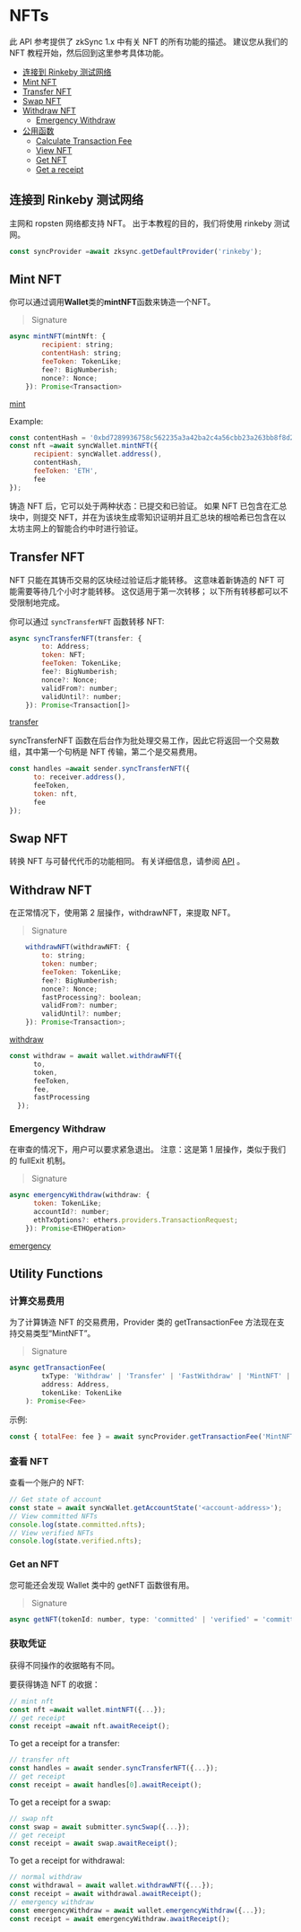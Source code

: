 # NFTs

此 API 参考提供了 zkSync 1.x 中有关 NFT 的所有功能的描述。 建议您从我们的 NFT 教程开始，然后回到这里参考具体功能。

- [连接到 Rinkeby 测试网络](https://merlin-li.github.io/zksync/api/js/nfts#connect-to-the-rinkeby-testnet)
- [Mint NFT](https://merlin-li.github.io/zksync/api/js/nfts#mint-nft)
- [Transfer NFT](https://merlin-li.github.io/zksync/api/js/nfts#transfer-nft)
- [Swap NFT](https://merlin-li.github.io/zksync/api/js/nfts#swap-nft)
- [Withdraw NFT](https://merlin-li.github.io/zksync/api/js/nfts#withdraw-nft)
    - [Emergency Withdraw](https://merlin-li.github.io/zksync/api/js/nfts#emergency-withdraw)
- [公用函数](https://merlin-li.github.io/zksync/api/js/nfts#utility-functions)
    - [Calculate Transaction Fee](https://merlin-li.github.io/zksync/api/js/nfts#calculate-transaction-fee)
    - [View NFT](https://merlin-li.github.io/zksync/api/js/nfts#view-an-nft)
    - [Get NFT](https://merlin-li.github.io/zksync/api/js/nfts#get-an-nft)
    - [Get a receipt](https://merlin-li.github.io/zksync/api/js/nfts#get-a-receipt)

## **连接到 Rinkeby 测试网络**

主网和 ropsten 网络都支持 NFT。 出于本教程的目的，我们将使用 rinkeby 测试网。

```jsx
const syncProvider =await zksync.getDefaultProvider('rinkeby');
```

## **Mint NFT**

你可以通过调用**Wallet**类的**mintNFT**函数来铸造一个NFT。

> Signature
> 

```jsx
async mintNFT(mintNft: {
        recipient: string;
        contentHash: string;
        feeToken: TokenLike;
        fee?: BigNumberish;
        nonce?: Nonce;
    }): Promise<Transaction>
```

[mint](NFTs%200fc6d/mint%2007e2f.csv)

Example:

```jsx
const contentHash = '0xbd7289936758c562235a3a42ba2c4a56cbb23a263bb8f8d27aead80d74d9d996';
const nft =await syncWallet.mintNFT({
      recipient: syncWallet.address(),
      contentHash,
      feeToken: 'ETH',
      fee
});
```

铸造 NFT 后，它可以处于两种状态：已提交和已验证。 如果 NFT 已包含在汇总块中，则提交 NFT，并在为该块生成零知识证明并且汇总块的根哈希已包含在以太坊主网上的智能合约中时进行验证。

## **Transfer NFT**

NFT 只能在其铸币交易的区块经过验证后才能转移。 这意味着新铸造的 NFT 可能需要等待几个小时才能转移。 这仅适用于第一次转移； 以下所有转移都可以不受限制地完成。

你可以通过 `syncTransferNFT` 函数转移 NFT:

```jsx
async syncTransferNFT(transfer: {
        to: Address;
        token: NFT;
        feeToken: TokenLike;
        fee?: BigNumberish;
        nonce?: Nonce;
        validFrom?: number;
        validUntil?: number;
    }): Promise<Transaction[]>
```

[transfer](NFTs%200fc6d/transfer%204a985.csv)

syncTransferNFT 函数在后台作为批处理交易工作，因此它将返回一个交易数组，其中第一个句柄是 NFT 传输，第二个是交易费用。

```jsx
const handles =await sender.syncTransferNFT({
      to: receiver.address(),
      feeToken,
      token: nft,
      fee
});
```

## **Swap NFT**

转换 NFT 与可替代代币的功能相同。 有关详细信息，请参阅 [API](https://merlin-li.github.io/zksync/api/js/accounts) 。

## **Withdraw NFT**

在正常情况下，使用第 2 层操作，withdrawNFT，来提取 NFT。

> Signature
> 

```jsx
    withdrawNFT(withdrawNFT: {
        to: string;
        token: number;
        feeToken: TokenLike;
        fee?: BigNumberish;
        nonce?: Nonce;
        fastProcessing?: boolean;
        validFrom?: number;
        validUntil?: number;
    }): Promise<Transaction>;
```

[withdraw](NFTs%200fc6d/withdraw%201c61c.csv)

```jsx
const withdraw = await wallet.withdrawNFT({
      to,
      token,
      feeToken,
      fee,
      fastProcessing
  });
```

### **Emergency Withdraw**

在审查的情况下，用户可以要求紧急退出。 注意：这是第 1 层操作，类似于我们的 fullExit 机制。

> Signature
> 

```jsx
async emergencyWithdraw(withdraw: {
      token: TokenLike;
      accountId?: number;
      ethTxOptions?: ethers.providers.TransactionRequest;
    }): Promise<ETHOperation>
```

[emergency](NFTs%200fc6d/emergency%20f0e8e.csv)

## **Utility Functions**

### 计算交易费用

为了计算铸造 NFT 的交易费用，Provider 类的 getTransactionFee 方法现在支持交易类型“MintNFT”。

> Signature
> 

```jsx
async getTransactionFee(
        txType: 'Withdraw' | 'Transfer' | 'FastWithdraw' | 'MintNFT' | ChangePubKeyFee | LegacyChangePubKeyFee,
        address: Address,
        tokenLike: TokenLike
    ): Promise<Fee>
```

示例:

```jsx
const { totalFee: fee } = await syncProvider.getTransactionFee('MintNFT', syncWallet.address(), feeToken);
```

### 查看 **NFT**

查看一个账户的 NFT:

```jsx
// Get state of account
const state = await syncWallet.getAccountState('<account-address>');
// View committed NFTs
console.log(state.committed.nfts);
// View verified NFTs
console.log(state.verified.nfts);
```

### **Get an NFT**

您可能还会发现 Wallet 类中的 getNFT 函数很有用。

> Signature
> 

```jsx
async getNFT(tokenId: number, type: 'committed' | 'verified' = 'committed'): Promise<NFT>
```

### 获取凭证

获得不同操作的收据略有不同。

要获得铸造 NFT 的收据：

```jsx
// mint nft
const nft =await wallet.mintNFT({...});
// get receipt
const receipt =await nft.awaitReceipt();
```

To get a receipt for a transfer:

```jsx
// transfer nft
const handles = await sender.syncTransferNFT({...});
// get receipt
const receipt = await handles[0].awaitReceipt();
```

To get a receipt for a swap:

```jsx
// swap nft
const swap = await submitter.syncSwap({...});
// get receipt
const receipt = await swap.awaitReceipt();
```

To get a receipt for withdrawal:

```jsx
// normal withdraw
const withdrawal = await wallet.withdrawNFT({...});
const receipt = await withdrawal.awaitReceipt();
// emergency withdraw
const emergencyWithdraw = await wallet.emergencyWithdraw({...});
const receipt = await emergencyWithdraw.awaitReceipt();
```